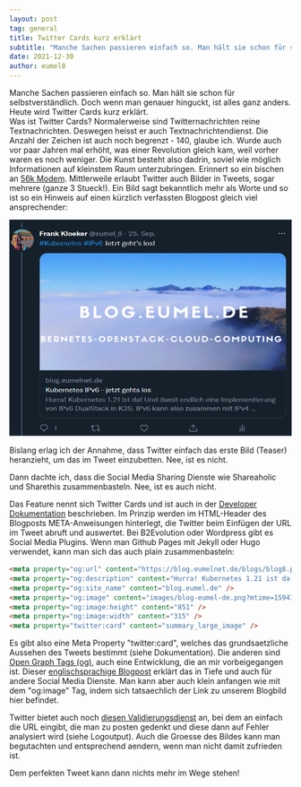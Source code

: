 ```yaml
---
layout: post
tag: general
title: Twitter Cards kurz erklärt
subtitle: "Manche Sachen passieren einfach so. Man hält sie schon für selbstverständlich. Doch wenn man genauer hinguckt, ist alles ganz anders. Heute wird Twitter Cards kurz erklärt."
date: 2021-12-30
author: eumel8
---
```


Manche Sachen passieren einfach so. Man hält sie schon für selbstverständlich. Doch wenn man genauer hinguckt, ist alles ganz anders. Heute wird Twitter Cards kurz erklärt.
<br/>
Was ist Twitter Cards? Normalerweise sind Twitternachrichten reine Textnachrichten. Deswegen heisst er auch Textnachrichtendienst. Die Anzahl der Zeichen ist auch noch begrenzt - 140, glaube ich. Wurde auch vor paar Jahren mal erhöht, was einer Revolution gleich kam, weil vorher waren es noch weniger. Die Kunst besteht also dadrin, soviel wie möglich Informationen auf kleinstem Raum unterzubringen. Erinnert so ein bischen an <a href="https://de.wikipedia.org/wiki/V.90#V.92">56k Modem</a>. Mittlerweile erlaubt Twitter auch Bilder in Tweets, sogar mehrere (ganze 3 Stueck!). Ein Bild sagt bekanntlich mehr als Worte und so ist so ein Hinweis auf einen kürzlich verfassten Blogpost gleich viel ansprechender:

<img src="/images/quick-uploads/twitter-cards-kurz-erklaert/2021-12-30_2_.png" width="585" height="386"/>

Bislang erlag ich der Annahme, dass Twitter einfach das erste Bild (Teaser) heranzieht, um das im Tweet einzubetten. Nee, ist es nicht.

Dann dachte ich, dass die Social Media Sharing Dienste wie Shareaholic und Sharethis zusammenbasteln. Nee, ist es auch nicht.

Das Feature nennt sich Twitter Cards und ist auch in der <a href="https://developer.twitter.com/en/docs/twitter-for-websites/cards/guides/getting-started">Developer Dokumentation</a> beschrieben. Im Prinzip werden im HTML-Header des Blogposts META-Anweisungen hinterlegt, die Twitter beim Einfügen der URL im Tweet abruft und auswertet. Bei B2Evolution oder Wordpress gibt es Social Media Plugins. Wenn man Github Pages mit Jekyll oder Hugo verwendet, kann man sich das auch plain zusammenbasteln:

```html
<meta property="og:url" content="https://blog.eumelnet.de/blogs/blog8.php/kubernetes-ipv6-jetzt-gehts-los" />
<meta property="og:description" content="Hurra! Kubernetes 1.21 ist da! Und damit endlich eine Implementierung von IPv6 DualStack in K3S. IPv6 kann also zusammen mit IPv4 betrieben werden. Nun, was bedeutet das genau? Schauen wir uns das in der Praxis unseres Heimnetzwerkes an." />
<meta property="og:site_name" content="blog.eumel.de" />
<meta property="og:image" content="images/blog-eumel-de.png?mtime=1594142083" />
<meta property="og:image:height" content="851" />
<meta property="og:image:width" content="315" />
<meta property="twitter:card" content="summary_large_image" />
```

Es gibt also eine Meta Property "twitter:card", welches das grundsaetzliche Aussehen des Tweets bestimmt (siehe Dokumentation).
Die anderen sind <a href="https://ogp.me/">Open Graph Tags (og)</a>, auch eine Entwicklung, die an mir vorbeigegangen ist. Dieser <a href="https://support.sendible.com/hc/en-us/articles/115000159366-How-are-link-previews-handled-by-the-different-social-sites-">englischsprachige Blogpost</a> erklärt das in Tiefe und auch für andere Social Media Dienste.
Man kann aber auch klein anfangen wie mit dem "og:image" Tag, indem sich tatsaechlich der Link zu unserem Blogbild hier befindet.

Twitter bietet auch noch <a href="https://cards-dev.twitter.com/validator">diesen Validierungsdienst</a> an, bei dem an einfach die URL eingibt, die man zu posten gedenkt und diese dann auf Fehler analysiert wird (siehe Logoutput). Auch die Groesse des Bildes kann man begutachten und entsprechend aendern, wenn man nicht damit zufrieden ist. 

Dem perfekten Tweet kann dann nichts mehr im Wege stehen!
